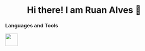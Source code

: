 <h1 align=center>Hi there! I am Ruan Alves 👋 </h1>
<h3 align=left>Languages and Tools</h3>
<img  width=40 height=40 src="https://icongr.am/devicon/css3-original.svg?size=40&color=currentColor" />
          
